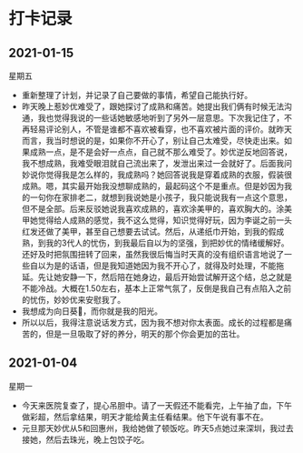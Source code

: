 # 打卡记录

## 2021-01-15

星期五

* 重新整理了计划，并记录了自己要做的事情，希望自己能执行好。
* 昨天晚上惹妙优难受了，跟她探讨了成熟和痛苦。她提出我们俩有时候无法沟通，我也觉得我说的一些话她敏感地听到了另外一层意思。下次我记住了，不再轻易评论别人，不管是谁都不喜欢被看穿，也不喜欢被片面的评价。就昨天而言，我当时想说的是，如果你不开心了，别让自己太难受，尽快走出来。如果成熟一点，是不是会好一点点，自己就不那么难受了。妙优逆反地回答说，我不想成熟，我难受眼泪就自己流出来了，发泄出来过一会就好了。后面我问妙说你觉得我是怎么样的，我成熟吗？她回答说我是穿着成熟的衣服，假装很成熟。嗯，其实最开始我没想聊成熟的，最起码这个不是重点。但是妙因为我的一句你在家排老二，就想到我说她是小孩子，我只能说我有一点这个意思，但不是全部。后来反驳她说我喜欢成熟的，喜欢涂美甲的，喜欢胸大的。涂美甲她觉得给人成熟的感觉，我不这么觉得，知识觉得好玩，因为李诞之前一头红发还做了美甲，甚至自己想要去试试。然后，从递纸巾开始，到我的假成熟，到我的3代人的忧伤，到我最后自以为的坚强，到把妙优的情绪缓解好。还好及时把氛围扭转了回来，虽然我很后悔当时天真的没有组织语言地说了一些自以为是的话语，但是我知道她因为我不开心了，就得及时处理，不能拖延。先让她安静一下，然后陪在她身边，最后开始尝试解开这个结，总之就是不能冷战。大概在1.50左右，基本上正常气氛了，反倒是我自己有点陷入之前的忧伤，妙妙优来安慰我了。
* 我想成为向日葵🌻，而你就是我的阳光。
* 所以以后，我得注意说话发方式，因为我不想对你太表面。成长的过程都是痛苦的，但是一旦吸取了好的养分，明天的那个你会更加的茁壮。

## 2021-01-04

星期一

* 今天来医院复查了，提心吊胆中。请了一天假还不能看完，上午抽了血，下午做彩超，然后拿结果，明天才能给黄主任看结果。他下午说有事不在。
* 元旦那天妙优从5和回惠州，我给她做了顿饭吃。昨天5点她过来深圳，我过去接她，然后去珠光，晚上包饺子吃。 

<p>
    <img :src="$withBase('/res.2021/01/01.jpg')" alt="">
</p>

